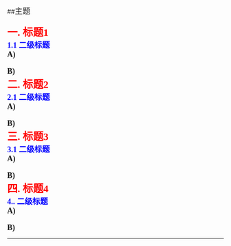 ##<font face="微软雅黑" size="4" >主题

**<font size="5" color="red" >一. 标题1</font>**  
**<font color="blue">1.1 二级标题</font>**   
**A)** 

**B)**  
**<font size="5" color="red" >二. 标题2</font>**  
**<font color="blue">2.1 二级标题</font>**   
**A)** 

**B)**  
**<font size="5" color="red" >三. 标题3</font>**  
**<font color="blue">3.1 二级标题</font>**   
**A)** 

**B)**   
**<font size="5" color="red" >四. 标题4</font>**  
**<font color="blue">4.. 二级标题</font>**   
**A)** 

**B)**   
</font>  
******

